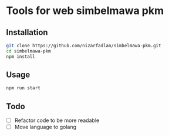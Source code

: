 # Tools for web simbelmawa pkm

## Installation

```bash
git clone https://github.com/nizarfadlan/simbelmawa-pkm.git
cd simbelmawa-pkm
npm install
```

## Usage

```bash
npm run start
```

## Todo
- [ ] Refactor code to be more readable
- [ ] Move language to golang

